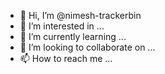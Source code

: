 - 👋 Hi, I’m @nimesh-trackerbin
- 👀 I’m interested in ...
- 🌱 I’m currently learning ...
- 💞️ I’m looking to collaborate on ...
- 📫 How to reach me ...

<!---
nimesh-trackerbin/nimesh-trackerbin is a ✨ special ✨ repository because its `README.md` (this file) appears on your GitHub profile.
You can click the Preview link to take a look at your changes.
--->
